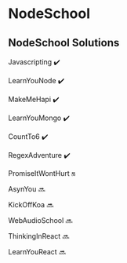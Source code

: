 # NodeSchool
## NodeSchool Solutions

Javascripting :heavy_check_mark:

LearnYouNode :heavy_check_mark:

MakeMeHapi :heavy_check_mark:

LearnYouMongo :heavy_check_mark:

CountTo6 :heavy_check_mark:

RegexAdventure :heavy_check_mark:

PromiseItWontHurt :on:

AsynYou :soon:

KickOffKoa :soon:

WebAudioSchool :soon:

ThinkingInReact :soon:

LearnYouReact :soon:

